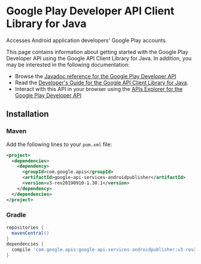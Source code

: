 # Google Play Developer API Client Library for Java

Accesses Android application developers' Google Play accounts.

This page contains information about getting started with the Google Play Developer API
using the Google API Client Library for Java. In addition, you may be interested
in the following documentation:

* Browse the [Javadoc reference for the Google Play Developer API][javadoc]
* Read the [Developer's Guide for the Google API Client Library for Java][google-api-client].
* Interact with this API in your browser using the [APIs Explorer for the Google Play Developer API][api-explorer]

## Installation

### Maven

Add the following lines to your `pom.xml` file:

```xml
<project>
  <dependencies>
    <dependency>
      <groupId>com.google.apis</groupId>
      <artifactId>google-api-services-androidpublisher</artifactId>
      <version>v3-rev20190910-1.30.1</version>
    </dependency>
  </dependencies>
</project>
```

### Gradle

```gradle
repositories {
  mavenCentral()
}
dependencies {
  compile 'com.google.apis:google-api-services-androidpublisher:v3-rev20190910-1.30.1'
}
```

[javadoc]: https://googleapis.dev/java/google-api-services-androidpublisher/latest/index.html
[google-api-client]: https://github.com/googleapis/google-api-java-client/
[api-explorer]: https://developers.google.com/apis-explorer/#p/abusiveexperiencereport/v1/
